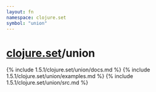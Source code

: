 ```yaml
---
layout: fn
namespace: clojure.set
symbol: "union"
---
```


# [clojure.set](../)/union

{% include 1.5.1/clojure.set/union/docs.md %}
{% include 1.5.1/clojure.set/union/examples.md %}
{% include 1.5.1/clojure.set/union/src.md %}

